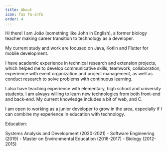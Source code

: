 ```yaml
---
title: About
icon: fas fa-info
order: 4
---
```


Hi there! I am João (something like John in English), a former biology teacher making career transition to technology as a developer.

My current study and work are focused on Java, Kotlin and Flutter for mobile development.

I have academic experience in technical research and extension projects, which helped me to develop communicative skills, teamwork, collaboration, experience with event organization and project management, as well as conduct research to solve problems with continuous learning.

I also have teaching experience with elementary, high school and university students. I am always willing to learn new technologies from both front-end and back-end. My current knowledge includes a bit of web, and C.

I am open to working as a junior developer to grow in the area, especially if I can combine my experience in education with technology.

Education:

Systems Analysis and Development (2020-2021) - Software Engineering (2019) - Master on Environmental Education (2016-2017) - Biology (2012-2015)